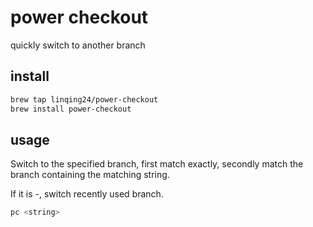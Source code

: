 # power checkout

quickly switch to another branch

## install

```bash
brew tap linqing24/power-checkout
brew install power-checkout
```

## usage

Switch to the specified branch, first match exactly, secondly match the branch containing the matching string.

If it is -, switch recently used branch.

```bash
pc <string>
```

